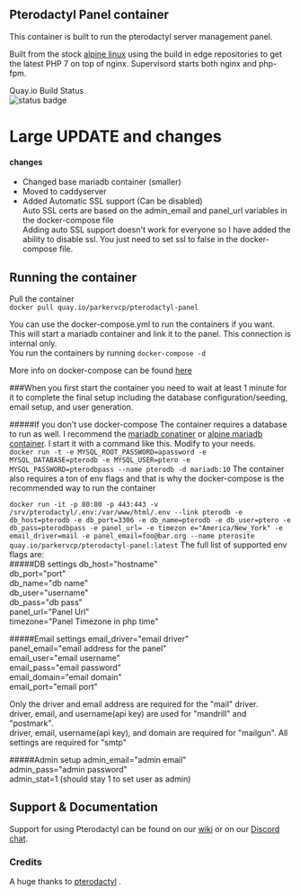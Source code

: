 ## Pterodactyl Panel container
This container is built to run the pterodactyl server management panel.

Built from the stock [alpine linux](https://hub.docker.com/_/alpine/) using the build in edge repositories to get the latest PHP 7 on top of nginx. Supervisord starts both nginx and php-fpm.

Quay.io Build Status  
![status badge](https://quay.io/repository/parkervcp/pterodactyl-panel/status)


# Large UPDATE and changes

#### changes
* Changed base mariadb container (smaller)  
* Moved to caddyserver  
* Added Automatic SSL support (Can be disabled)  
    Auto SSL certs are based on the admin_email and panel_url variables in the docker-compose file  
    Adding auto SSL support doesn't work for everyone so I have added the ability to disable ssl. You just need to set ssl to false in the docker-compose file.



## Running the container
Pull the container  
```docker pull quay.io/parkervcp/pterodactyl-panel```

You can use the docker-compose.yml to run the containers if you want. This will start a mariadb container and link it to the panel. This connection is internal only.  
You run the containers by running
```docker-compose -d```

More info on docker-compose can be found [here](https://docs.docker.com/compose/)

###When you first start the container you need to wait at least 1 minute for it to complete the final setup including the database configuration/seeding, email setup, and user generation.

#####If you don't use docker-compose
The container requires a database to run as well. I recommend the [mariadb conatiner](https://hub.docker.com/_/mariadb/) or [alpine mariadb container](https://github.com/bianjp/docker-mariadb-alpine). I start it with a command like this. Modify to your needs.  
```docker run -t -e MYSQL_ROOT_PASSWORD=apassword -e MYSQL_DATABASE=pterodb -e MYSQL_USER=ptero -e MYSQL_PASSWORD=pterodbpass --name pterodb -d mariadb:10```
The container also requires a ton of env flags and that is why the docker-compose is the recommended way to run the container

```docker run -it -p 80:80 -p 443:443 -v /srv/pterodactyl/.env:/var/www/html/.env --link pterodb -e db_host=pterodb -e db_port=3306 -e db_name=pterodb -e db_user=ptero -e db_pass=pterodbpass -e panel_url= -e timezon e="America/New_York" -e email_driver=mail -e panel_email=foo@bar.org --name pterosite quay.io/parkervcp/pterodactyl-panel:latest```
The full list of supported env flags are:  
#####DB settings
db_host="hostname"  
db_port="port"  
db_name="db name"  
db_user="username"  
db_pass="db pass"  
panel_url="Panel Url"  
timezone="Panel Timezone in php time"  

#####Email settings
email_driver="email driver"  
panel_email="email address for the panel"  
email_user="email username"  
email_pass="email password"  
email_domain="email domain"  
email_port="email port"  

Only the driver and email address are required for the "mail" driver.  
driver, email, and username(api key) are used for "mandrill" and "postmark".  
driver, email, username(api key), and domain are required for "mailgun".
All settings are required for "smtp"

#####Admin setup
admin_email="admin email"  
admin_pass="admin password"  
admin_stat=1 (should stay 1 to set user as admin)

## Support & Documentation
Support for using Pterodactyl can be found on our [wiki](https://github.com/Pterodactyl/Panel/wiki) or on our [Discord chat](https://discord.gg/0gYt8oU8QOkDhKLS).

### Credits
A huge thanks to [pterodactyl](https://github.com/Pterodactyl/Panel) .